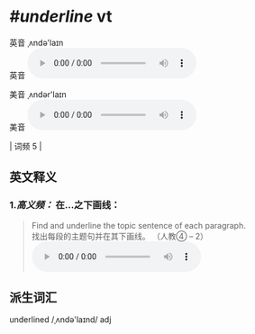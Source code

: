 # ***\#underline*** vt
英音 ˌʌndə'laɪn  
英音
<audio src="./media/underline-B.aac" controls="controls"></audio>

美音 ˌʌndər'laɪn  
美音
<audio src="./media/underline.aac" controls="controls"></audio>



| 词频 5 |  

英文释义
---
### 1.*高义频：* **在...之下画线：**  

 > Find and underline the topic sentence of each paragraph.   
 > 找出每段的主题句并在其下画线。  （人教④ – 2）  
<audio src="./media/underline-1.aac" controls="controls"></audio>


派生词汇
---
underlined /ˌʌndə'laɪnd/ adj   

